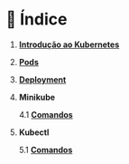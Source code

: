# 🧾 Índice

1. [**Introdução ao Kubernetes**](./introducao-ao-kubernetes.md)

2. [**Pods**](./pods.md)

3. [**Deployment**](./deployment.md)

4. **Minikube**

    4.1 [**Comandos**](./minikube/comandos.md)

5. **Kubectl**

    5.1 [**Comandos**](./kubectl/comandos.md)
